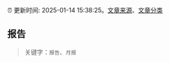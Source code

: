 :alarm_clock: 更新时间: 2025-01-14 15:38:25。[文章来源](/README.md)、[文章分类](/TAGS.md)

## 报告


> 关键字：`报告`、`月报`



